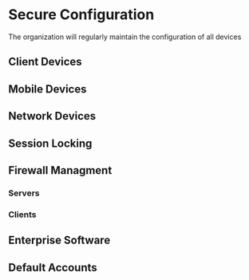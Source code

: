 # Secure Configuration
The organization will regularly maintain the configuration of all devices

## Client Devices

## Mobile Devices

## Network Devices

## Session Locking

## Firewall Managment

### Servers

### Clients

## Enterprise Software

## Default Accounts